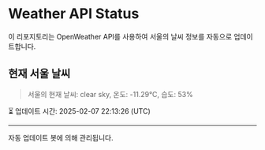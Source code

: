 
# Weather API Status

이 리포지토리는 OpenWeather API를 사용하여 서울의 날씨 정보를 자동으로 업데이트합니다.

## 현재 서울 날씨
> 서울의 현재 날씨: clear sky, 온도: -11.29°C, 습도: 53%

⏳ 업데이트 시간: 2025-02-07 22:13:26 (UTC)

---
자동 업데이트 봇에 의해 관리됩니다.
